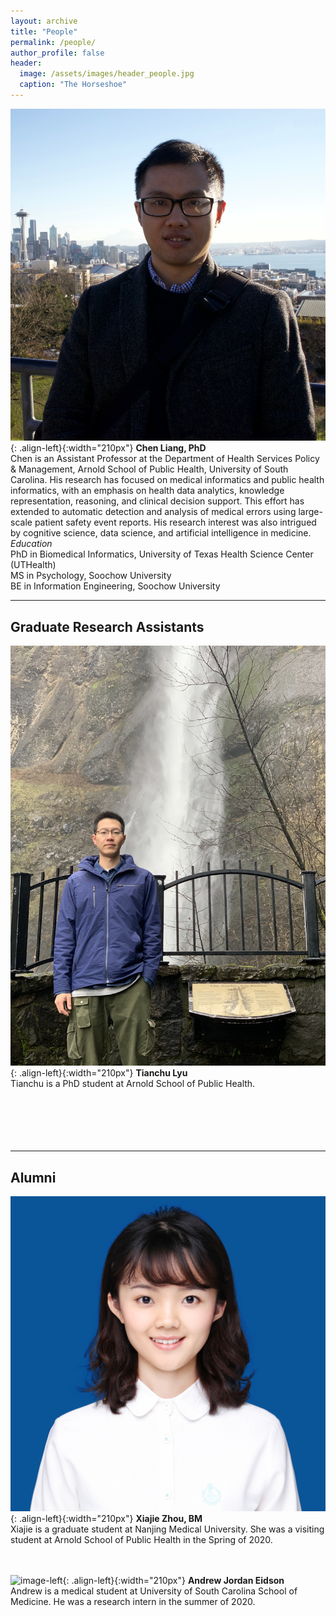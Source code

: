 ```yaml
---
layout: archive
title: "People"
permalink: /people/
author_profile: false
header:
  image: /assets/images/header_people.jpg
  caption: "The Horseshoe"
---
```


![image-left](/assets/images/avatar_ChenLiang2.jpg){: .align-left}{:width="210px"}
**Chen Liang, PhD**<br/>
Chen is an Assistant Professor at the Department of Health Services Policy & Management, Arnold School of Public Health, University of South Carolina. His research has focused on medical informatics and public health informatics, with an emphasis on health data analytics, knowledge representation, reasoning, and clinical decision support. This effort has extended to automatic detection and analysis of medical errors using large-scale patient safety event reports. His research interest was also intrigued by cognitive science, data science, and artificial intelligence in medicine.<br/>
*Education*<br/>
PhD in Biomedical Informatics, University of Texas Health Science Center (UTHealth)<br/>
MS in Psychology, Soochow University<br/>
BE in Information Engineering, Soochow University<br/>

---
## Graduate Research Assistants
![image-left](/assets/images/avatar_TianchuLyu.jpg){: .align-left}{:width="210px"}
**Tianchu Lyu**<br/>
Tianchu is a PhD student at Arnold School of Public Health. <br/>
<br/>
<br/>
<br/>
<br/>
<br/>

---
## Alumni
![image-left](/assets/images/avatar_XiajieZhou.jpg){: .align-left}{:width="210px"}
**Xiajie Zhou, BM**<br/>
Xiajie is a graduate student at Nanjing Medical University. She was a visiting student at Arnold School of Public Health in the Spring of 2020. <br/>
<br/>
<br/>

![image-left](/assets/images/avatar_AndrewEidson.jpg){: .align-left}{:width="210px"}
**Andrew Jordan Eidson**<br/>
Andrew is a medical student at University of South Carolina School of Medicine. He was a research intern in the summer of 2020.<br/>